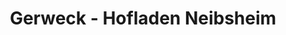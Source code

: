 ---
title: "Gerweck - Hofladen Neibsheim"
url: /bretten/gerweck-hofladen-neibsheim/
shop: Hofladen
---